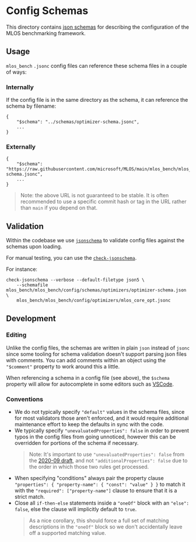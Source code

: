 # Config Schemas

This directory contains [json schemas](https://json-schema.org/) for describing the configuration of the MLOS benchmarking framework.

## Usage

`mlos_bench` `.jsonc` config files can reference these schema files in a couple of ways:

### Internally

If the config file is in the same directory as the schema, it can reference the schema by filename:

```jsonc
{
    "$schema": "../schemas/optimizer-schema.jsonc",
    ...
}
```

### Externally

```jsonc
{
    "$schema": "https://raw.githubusercontent.com/microsoft/MLOS/main/mlos_bench/mlos_bench/config/schemas/optimizer-schema.jsonc",
    ...
}
```

> Note: the above URL is not guaranteed to be stable. It is often recommended to use a specific commit hash or tag in the URL rather than `main` if you depend on that.

## Validation

Within the codebase we use [`jsonschema`](https://pypi.org/project/jsonschema/) to validate config files against the schemas upon loading.

For manual testing, you can use the [`check-jsonschema`](https://pypi.org/project/check-jsonschema/).

For instance:

```shell
check-jsonschema --verbose --default-filetype json5 \
    --schemafile mlos_bench/mlos_bench/config/schemas/optimizers/optimizer-schema.json \
    mlos_bench/mlos_bench/config/optimizers/mlos_core_opt.jsonc
```

## Development

### Editing

Unlike the config files, the schemas are written in plain `json` instead of `jsonc` since some tooling for schema validation doesn't support parsing json files with comments.
You can add comments within an object using the `"$comment"` property to work around this a little.

When referencing a schema in a config file (see above), the `$schema` property will allow for autocomplete in some editors such as [VSCode](https://code.visualstudio.com/).

### Conventions

- We do not typically specify `"default"` values in the schema files, since for most validators those aren't enforced, and it would require additional maintenance effort to keep the defaults in sync with the code.
- We typically specify `"unevaluatedProperties": false` in order to prevent typos in the config files from going unnoticed, however this can be overridden for portions of the schema if necessary.
  > Note: It's important to use `"unevaluatedProperties": false` from the [2020-09 draft](https://json-schema.org/understanding-json-schema/reference/object.html?highlight=unevaluated#unevaluated-properties), and not `"additionalProperties": false` due to the order in which those two rules get processed.
- When specifying "conditions" always pair the property clause `"properties": { "property-name": { "const": "value" } }` to match it with the `"required": ["property-name"]` clause to ensure that it is a strict match.
- Close all `if-then-else` statements inside a `"oneOf"` block with an `"else": false`, else the clause will implicitly default to `true`.
  > As a nice corollary, this should force a full set of matching descriptions in the `"oneOf"` block so we don't accidentally leave off a supported matching value.
